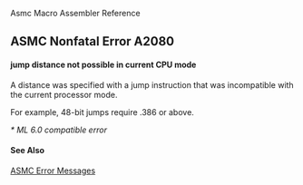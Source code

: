 Asmc Macro Assembler Reference

## ASMC Nonfatal Error A2080

#### jump distance not possible in current CPU mode

A distance was specified with a jump instruction that was incompatible with the current processor mode.

For example, 48-bit jumps require .386 or above.

_* ML 6.0 compatible error_

#### See Also

[ASMC Error Messages](readme.md)
